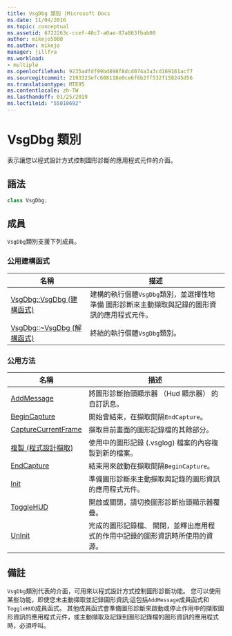 ```yaml
---
title: VsgDbg 類別 |Microsoft Docs
ms.date: 11/04/2016
ms.topic: conceptual
ms.assetid: 6722263c-ccef-40c7-a0ae-87a863fbab00
author: mikejo5000
ms.author: mikejo
manager: jillfra
ms.workload:
- multiple
ms.openlocfilehash: 9235adfdf99bd898f8dcd074a3a3cd169161acf7
ms.sourcegitcommit: 2193323efc608118e0ce6f6b2ff532f158245d56
ms.translationtype: MTE95
ms.contentlocale: zh-TW
ms.lasthandoff: 01/25/2019
ms.locfileid: "55018692"
---
```

# <a name="vsgdbg-class"></a>VsgDbg 類別
表示讓您以程式設計方式控制圖形診斷的應用程式元件的介面。  
  
## <a name="syntax"></a>語法  
  
```C++  
class VsgDbg;  
```  
  
## <a name="members"></a>成員  
 `VsgDbg`類別支援下列成員。  
  
### <a name="public-constructors"></a>公用建構函式  
  
|名稱|描述|  
|----------|-----------------|  
|[VsgDbg::VsgDbg (建構函式)](vsgdbg-vsgdbg-constructor.md)|建構的執行個體`VsgDbg`類別，並選擇性地準備 圖形診斷來主動擷取與記錄的圖形資訊的應用程式元件。|  
|[VsgDbg::~VsgDbg (解構函式)](vsgdbg-tilde-vsgdbg-destructor.md)|終結的執行個體`VsgDbg`類別。|  
  
### <a name="public-methods"></a>公用方法  
  
|名稱|描述|  
|----------|-----------------|  
|[AddMessage](addmessage.md)|將圖形診斷抬頭顯示器 （Hud 顯示器） 的自訂訊息。|  
|[BeginCapture](begincapture.md)|開始會結束，在擷取間隔`EndCapture`。|  
|[CaptureCurrentFrame](capturecurrentframe.md)|擷取目前畫面的圖形記錄檔的其餘部分。|  
|[複製 (程式設計擷取)](copy-programmatic-capture.md)|使用中的圖形記錄 (.vsglog) 檔案的內容複製到新的檔案。|  
|[EndCapture](endcapture.md)|結束用來啟動在擷取間隔`BeginCapture`。|  
|[Init](init.md)|準備圖形診斷來主動擷取與記錄的圖形資訊的應用程式元件。|  
|[ToggleHUD](togglehud.md)|開啟或關閉，請切換圖形診斷抬頭顯示器覆疊。|  
|[UnInit](uninit.md)|完成的圖形記錄檔、 關閉，並釋出應用程式的作用中記錄的圖形資訊時所使用的資源。|  
  
## <a name="remarks"></a>備註  
 `VsgDbg`類別代表的介面，可用來以程式設計方式控制圖形診斷功能。 您可以使用某些功能，即使您未主動擷取並記錄圖形資訊;這包括`AddMessage`成員函式和`ToggleHUD`成員函式。 其他成員函式會準備圖形診斷來啟動或停止作用中的擷取圖形資訊的應用程式元件，或主動擷取及記錄到圖形記錄檔的圖形資訊的應用程式時，必須呼叫。